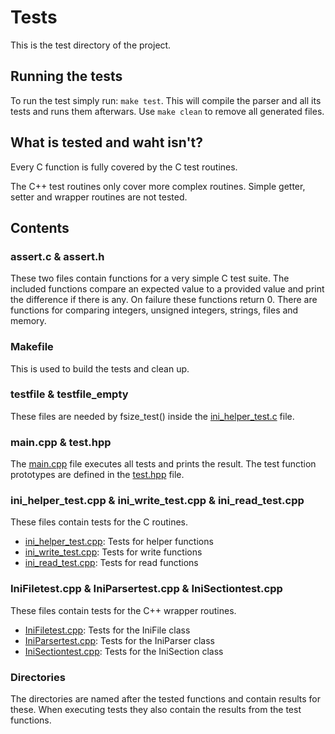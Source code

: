 # Tests

This is the test directory of the project.

## Running the tests

To run the test simply run: ```make test```.
This will compile the parser and all its tests and runs them afterwars.
Use ```make clean``` to remove all generated files.

## What is tested and waht isn't?

Every C function is fully covered by the C test routines.

The C++ test routines only cover more complex routines. Simple getter, setter and wrapper routines are not tested.

## Contents

### assert.c & assert.h

These two files contain functions for a very simple C test suite. The included functions compare an expected value to a provided value and print the difference if there is any. On failure these functions return 0.
There are functions for comparing integers, unsigned integers, strings, files and memory.

### Makefile

This is used to build the tests and clean up.

### testfile & testfile_empty

These files are needed by fsize_test() inside the [ini_helper_test.c](/test/ini_helper_test.cpp) file.

### main.cpp & test.hpp

The [main.cpp](/test/main.cpp) file executes all tests and prints the result. The test function prototypes are defined in the [test.hpp](./test/test.hpp) file.

### ini_helper_test.cpp & ini_write_test.cpp & ini_read_test.cpp

These files contain tests for the C routines.
* [ini_helper_test.cpp](/test/ini_helper_test.cpp): Tests for helper functions
* [ini_write_test.cpp](/test/ini_helper_test.cpp): Tests for write functions
* [ini_read_test.cpp](/test/ini_helper_test.cpp): Tests for read functions

### IniFiletest.cpp & IniParsertest.cpp & IniSectiontest.cpp

These files contain tests for the C++ wrapper routines.
* [IniFiletest.cpp](/test/IniFiletest.cpp): Tests for the IniFile class
* [IniParsertest.cpp](/test/IniParsertest.cpp): Tests for the IniParser class
* [IniSectiontest.cpp](/test/IniSectiontest.cpp): Tests for the IniSection class

### Directories

The directories are named after the tested functions and contain results for these. When executing tests they also contain the results from the test functions.

